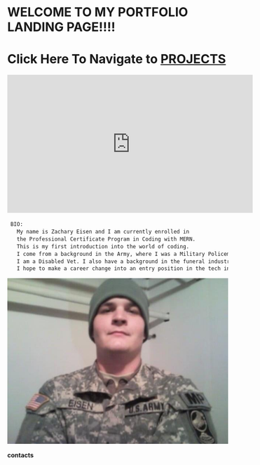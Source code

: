 # WELCOME TO MY PORTFOLIO LANDING PAGE!!!!

# Click Here To Navigate to [PROJECTS](https://zacharyeisen.github.io/projects/)

<p align="center">

<iframe width="560" height="315" src="https://www.youtube.com/embed/b3Ax4pHYkTw" title="YouTube video player" frameborder="0" allow="accelerometer; autoplay; clipboard-write; encrypted-media; gyroscope; picture-in-picture" allowfullscreen></iframe>

   </p>
   

```markdown
 BIO:
   My name is Zachary Eisen and I am currently enrolled in 
   the Professional Certificate Program in Coding with MERN.
   This is my first introduction into the world of coding. 
   I come from a background in the Army, where I was a Military Policeman.
   I am a Disabled Vet. I also have a background in the funeral industry.
   I hope to make a career change into an entry position in the tech industry.
```
![](https://github.com/zacharyeisen/zacharyeisen.github.io/blob/cbf748b6066bdef42c0ca0bb54d5be66e165c89f/docs/eisenarmy.JPG?raw=true)
 
**contacts**

  
